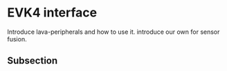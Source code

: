 # EVK4 interface

Introduce lava-peripherals and how to use it. introduce our own for sensor fusion.

## Subsection


